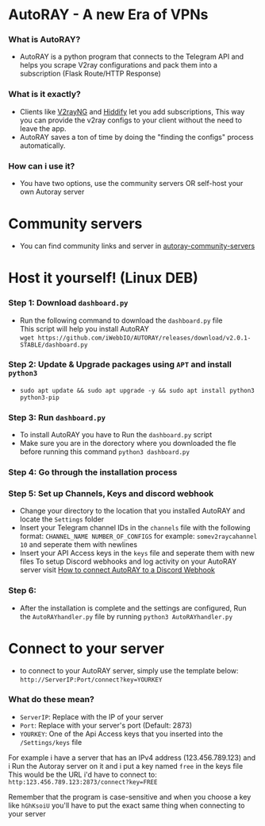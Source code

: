 # AutoRAY - A new Era of VPNs
### What is AutoRAY?
- AutoRAY is a python program that connects to the Telegram API and helps you scrape V2ray configurations and pack them into a subscription (Flask Route/HTTP Response)
### What is it exactly?
- Clients like [V2rayNG](https://github.com/2dust/v2rayNG) and [Hiddify](https://github.com/hiddify/hiddify-next) let you add subscriptions, This way you can provide the v2ray configs to your client without the need to leave the app.
- AutoRAY saves a ton of time by doing the "finding the configs" process automatically.

### How can i use it?
- You have two options, use the community servers OR self-host your own Autoray server

# Community servers
- You can find community links and server in [autoray-community-servers](https://github.com/iWebbIO/Autoray-public-servers)

# Host it yourself! **(Linux DEB)**
### Step 1: Download `dashboard.py`
- Run the following command to download the `dashboard.py` file<br>
This script will help you install AutoRAY
<br>`wget https://github.com/iWebbIO/AUTORAY/releases/download/v2.0.1-STABLE/dashboard.py`
### Step 2: Update & Upgrade packages using `APT` and install `python3`
- `sudo apt update && sudo apt upgrade -y && sudo apt install python3 python3-pip`
### Step 3: Run `dashboard.py`
- To install AutoRAY you have to Run the `dashboard.py` script<br>
- Make sure you are in the dorectory where you downloaded the fle before running this command
`python3 dashboard.py`
### Step 4: Go through the installation process
### Step 5: Set up Channels, Keys and discord webhook
- Change your directory to the location that you installed AutoRAY and locate the `Settings` folder
- Insert your Telegram channel IDs in the `channels` file with the following format: `CHANNEL_NAME NUMBER_OF_CONFIGS` for example: `somev2raycahannel 10` and seperate them with newlines
- Insert your API Access keys in the `keys` file and seperate them with new files
To setup Discord webhooks and log activity on your AutoRAY server visit [How to connect AutoRAY to a Discord Webhook](https://github.com/iWebbIO/AUTORAY/wiki/Connect-AutoRAY-to-a-Discord-webhook)

### Step 6:
- After the installation is complete and the settings are configured, Run the `AutoRAYhandler.py` file by running ```python3 AutoRAYhandler.py```

# Connect to your server
- to connect to your AutoRAY server, simply use the template below:<br>
`http://ServerIP:Port/connect?key=YOURKEY`
### What do these mean?
- `ServerIP`: Replace with the IP of your server
- `Port`: Replace with your server's port (Default: 2873)
- `YOURKEY`: One of the Api Access keys that you inserted into the `/Settings/keys` file

For example i have a server that has an IPv4 address (123.456.789.123)
and i Run the Autoray server on it and i put a key named `free` in the keys file
This would be the URL i'd have to connect to:
`http:123.456.789.123:2873/connect?key=FREE`

Remember that the program is case-sensitive and when you choose a key like `hGhKsoiU` you'll have to put the exact same thing when connecting to your server
